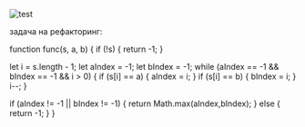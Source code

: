 ![test](https://user-images.githubusercontent.com/45356689/195144705-8e328c75-df8c-47e9-b0c1-8166a6b24a52.gif)

задача на рефакторинг:

function func(s, a, b) {
  if (!s) {
    return -1;
  }

  let i = s.length - 1;
  let aIndex = -1;
  let bIndex = -1;
  while (aIndex == -1 && bIndex == -1 && i > 0) {
    if (s[i] == a) {
      aIndex = i;
    }
    if (s[i] == b) {
      bIndex = i;
    }
    i--;
  }

  if (aIndex != -1 || bIndex != -1) {
    return Math.max(aIndex,bIndex);
  } else {
    return -1;
  }
}

